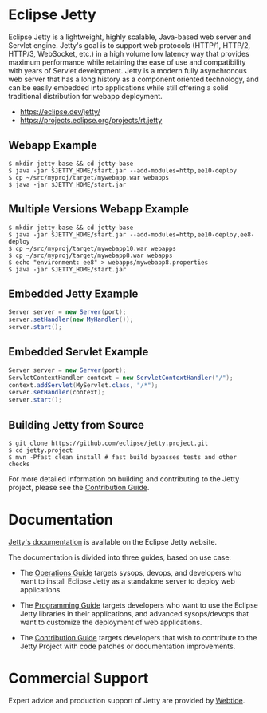 # Eclipse Jetty

Eclipse Jetty is a lightweight, highly scalable, Java-based web server and Servlet engine.
Jetty's goal is to support web protocols (HTTP/1, HTTP/2, HTTP/3, WebSocket, etc.) in a high volume low latency way that provides maximum performance while retaining the ease of use and compatibility with years of Servlet development.
Jetty is a modern fully asynchronous web server that has a long history as a component oriented technology, and can be easily embedded into applications while still offering a solid traditional distribution for webapp deployment.

- https://eclipse.dev/jetty/
- https://projects.eclipse.org/projects/rt.jetty

## Webapp Example

```shell
$ mkdir jetty-base && cd jetty-base
$ java -jar $JETTY_HOME/start.jar --add-modules=http,ee10-deploy
$ cp ~/src/myproj/target/mywebapp.war webapps
$ java -jar $JETTY_HOME/start.jar 
```

## Multiple Versions Webapp Example

```shell
$ mkdir jetty-base && cd jetty-base
$ java -jar $JETTY_HOME/start.jar --add-modules=http,ee10-deploy,ee8-deploy
$ cp ~/src/myproj/target/mywebapp10.war webapps
$ cp ~/src/myproj/target/mywebapp8.war webapps
$ echo "environment: ee8" > webapps/mywebapp8.properties
$ java -jar $JETTY_HOME/start.jar 
```

## Embedded Jetty Example

```java
Server server = new Server(port);
server.setHandler(new MyHandler());
server.start();
```

## Embedded Servlet Example

```java
Server server = new Server(port);
ServletContextHandler context = new ServletContextHandler("/");
context.addServlet(MyServlet.class, "/*");
server.setHandler(context);
server.start();
```

## Building Jetty from Source

```shell
$ git clone https://github.com/eclipse/jetty.project.git
$ cd jetty.project
$ mvn -Pfast clean install # fast build bypasses tests and other checks
```

For more detailed information on building and contributing to the Jetty project, please see the [Contribution Guide](https://eclipse.dev/jetty/documentation/contribution-guide/index.html).

# Documentation

[Jetty's documentation](https://eclipse.dev/jetty/documentation) is available on the Eclipse Jetty website.

The documentation is divided into three guides, based on use case:

* The [Operations Guide](https://eclipse.dev/jetty/documentation/jetty-12/operations-guide/index.html) targets sysops, devops, and developers who want to install Eclipse Jetty as a standalone server to deploy web applications.

* The [Programming Guide](https://eclipse.dev/jetty/documentation/jetty-12/programming-guide/index.html) targets developers who want to use the Eclipse Jetty libraries in their applications, and advanced sysops/devops that want to customize the deployment of web applications.

* The [Contribution Guide](https://eclipse.dev/jetty/documentation/contribution-guide/index.html) targets developers that wish to contribute to the Jetty Project with code patches or documentation improvements.


# Commercial Support

Expert advice and production support of Jetty are provided by [Webtide](https://webtide.com).